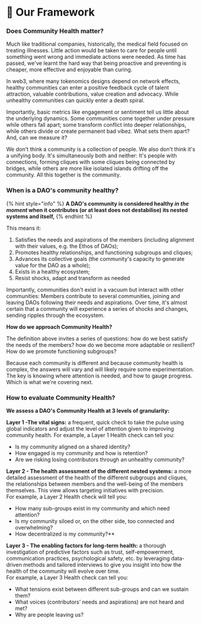 # 🔬 Our Framework

### Does Community Health matter?

Much like traditional companies, historically, the medical field focused on treating illnesses. Little action would be taken to care for people until something went wrong and immediate actions were needed. As time has passed, we've learnt the hard way that being proactive and preventing is cheaper, more effective and enjoyable than curing.

In web3, where many tokenomics designs depend on network effects, healthy communities can enter a positive feedback cycle of talent attraction, valuable contributions, value creation and advocacy. While unhealthy communities can quickly enter a death spiral.

Importantly, basic metrics like engagement or sentiment tell us little about the underlying dynamics. Some communities come together under pressure while others fall apart; some transform conflict into deeper relationships, while others divide or create permanent bad vibez. What sets them apart? And, can we measure it?

We don't think a community is a collection of people. We also don't think it's a unifying body. It's simultaneously both and neither: It's people with connections, forming cliques with some cliques being connected by bridges, while others are more like isolated islands drifting off the community. All this together is the community.&#x20;



### When is a DAO's community healthy?

{% hint style="info" %}
**A DAO's community is considered healthy **_**in the moment**_** when it contributes (or at least does not destabilise) its nested systems and itself,**
{% endhint %}

This means it:

1. Satisfies the needs and aspirations of the members (including alignment with their values, e.g. the Ethos of DAOs);
2. Promotes healthy relationships, and functioning subgroups and cliques;
3. Advances its collective goals (the community's capacity to generate value for the DAO as a whole);
4. Exists in a healthy ecosystem;
5. Resist shocks, adapt and transform as needed

Importantly, communities don't exist in a vacuum but interact with other communities: Members contribute to several communities, joining and leaving DAOs following their needs and aspirations. Over time, it's almost certain that a community will experience a series of shocks and changes, sending ripples through the ecosystem.

**How do we approach Community Health?**

The definition above invites a series of questions: how do we best satisfy the needs of the members? how do we become more adaptable or resilient? How do we promote functioning subgroups?

Because each community is different and because community health is complex, the answers will vary and will likely require some experimentation. The key is knowing where attention is needed, and how to gauge progress. Which is what we're covering next.

### How to evaluate Community Health?

**We assess a DAO's Community Health at 3 levels of granularity:**

**Layer 1 -The vital signs:** a frequent, quick check to take the pulse using global indicators and adjust the level of attention given to improving community health. For example, a Layer 1 Health check can tell you:

* Is my community aligned on a shared identity?
* How engaged is my community and how is retention?
* Are we risking losing contributors through an unhealthy community?

**Layer 2 - The health assessment of the different nested systems:** a more detailed assessment of the health of the different subgroups and cliques, the relationships between members and the well-being of the members themselves. This view allows targeting initiatives with precision.\
For example, a Layer 2 Health check will tell you:

* How many sub-groups exist in my community and which need attention?
* Is my community siloed or, on the other side, too connected and overwhelming?
* How decentralized is my community?\*\*

**Layer 3 - The enabling factors for long-term health:** a thorough investigation of predictive factors such as trust, self-empowerment, communication practices, psychological safety, etc. by leveraging data-driven methods and tailored interviews to give you insight into how the health of the community will evolve over time.\
For example, a Layer 3 Health check can tell you:

* What tensions exist between different sub-groups and can we sustain them?
* What voices (contributors’ needs and aspirations) are not heard and met?
* Why are people leaving us?
